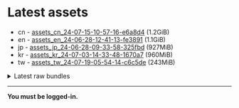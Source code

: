 # Latest assets
- cn - [assets_cn_24-07-15-10-57-16-e6a8d4](https://github.com/ArknightsAssets/NewAssets/actions/runs/9953286894/artifacts/1705314072) (1.2GiB)
- en - [assets_en_24-06-28-12-41-13-fe3891](https://github.com/ArknightsAssets/NewAssets/actions/runs/9861399800/artifacts/1683197979) (1.1GiB)
- jp - [assets_jp_24-06-28-09-33-58-325fbd](https://github.com/ArknightsAssets/NewAssets/actions/runs/9852619316/artifacts/1680900406) (927MiB)
- kr - [assets_kr_24-07-03-14-33-48-1670a7](https://github.com/ArknightsAssets/NewAssets/actions/runs/9852619316/artifacts/1680900875) (960MiB)
- tw - [assets_tw_24-07-19-05-54-14-c6c5de](https://github.com/ArknightsAssets/NewAssets/actions/runs/10089804512/artifacts/1738304986) (243MiB)

<details>
<summary>Latest raw bundles</summary>

- cn - [bundles_cn_24-07-15-10-57-16-e6a8d4](https://github.com/ArknightsAssets/NewAssets/actions/runs/9953286894/artifacts/1705314874) (390MiB)
- en - [bundles_en_24-06-28-12-41-13-fe3891](https://github.com/ArknightsAssets/NewAssets/actions/runs/9861399800/artifacts/1683198661) (350MiB)
- jp - [bundles_jp_24-06-28-09-33-58-325fbd](https://github.com/ArknightsAssets/NewAssets/actions/runs/9852619316/artifacts/1680900985) (308MiB)
- kr - [bundles_kr_24-07-03-14-33-48-1670a7](https://github.com/ArknightsAssets/NewAssets/actions/runs/9852619316/artifacts/1680901457) (319MiB)
- tw - [bundles_tw_24-07-19-05-54-14-c6c5de](https://github.com/ArknightsAssets/NewAssets/actions/runs/10089804512/artifacts/1738305237) (100MiB)

</details>

---

**You must be logged-in.**
